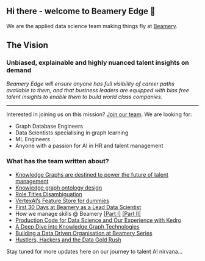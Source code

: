 ## Hi there - welcome to Beamery Edge 👋

We are the applied data science team making things fly at [Beamery](http://www.beamery.com/). 

## The Vision

### **Unbiased, explainable and highly nuanced talent insights on demand**

*Beamery Edge will ensure anyone has full visibility of career paths available to them, and that business leaders are equipped with bias free talent insights to enable them to build world class companies.*

-----

Interested in joining us on this mission? [Join our team](http://careers.beamery.com/). We are looking for:
- Graph Database Engineers
- Data Scientists specialising in graph learning
- ML Engineers
- Anyone with a passion for AI in HR and talent management

### What has the team written about?

 - [Knowledge Graphs are destined to power the future of talent management](https://medium.com/hacking-talent/knowledge-graphs-are-destined-to-power-the-future-of-talent-management-8006093ea778)
 - [Knowledge graph ontology design](https://medium.com/hacking-talent/knowledge-graph-ontology-design-1fa5e062a369)
 - [Role Titles Disambiguation](https://medium.com/hacking-talent/role-titles-standardization-an-overview-160306db32d0)
 - [VertexAI’s Feature Store for dummies](https://medium.com/hacking-talent/vertexais-feature-store-for-dummies-3d798b45ece4)
 - [First 30 Days at Beamery as a Lead Data Scientist](https://medium.com/hacking-talent/my-first-30-days-at-beamery-as-a-lead-data-scientist-eb67959a7266)
 - How we manage skills @ Beamery [[Part I]](https://medium.com/hacking-talent/skills-beamery-part-1-representing-skills-for-today-and-the-unknown-of-tomorrow-d87e114771a3) [[Part II]](https://medium.com/hacking-talent/skills-beamery-part-2-disaggregating-a-skill-72fa4f4d1cfa)
 - [Production Code for Data Science and Our Experience with Kedro](https://medium.com/hacking-talent/production-code-for-data-science-and-our-experience-with-kedro-60bb69934d1f)
 - [A Deep Dive into Knowledge Graph Technologies](https://medium.com/hacking-talent/the-art-of-compromise-finding-an-optimal-knowledge-graph-solution-2b50de933246)
 - [Building a Data Driven Organisation at Beamery Series](https://medium.com/hacking-talent/building-a-data-driven-organisation-at-beamery-c7d071b4b256)
 - [Hustlers, Hackers and the Data Gold Rush](https://medium.com/hacking-talent/hustlers-hackers-and-the-data-gold-rush-ab006e7ae976)

Stay tuned for more updates here on our journey to talent AI nirvana...
